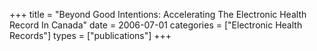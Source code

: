+++
title = "Beyond Good Intentions: Accelerating The Electronic Health Record In Canada"
date = 2006-07-01
categories = ["Electronic Health Records"]
types = ["publications"]
+++
